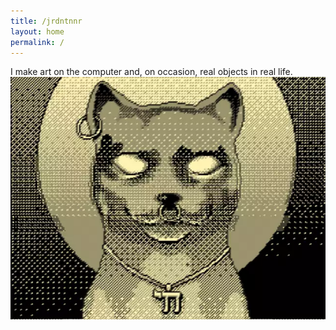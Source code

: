 ```yaml
---
title: /jrdntnnr
layout: home
permalink: /
---
```

I make art on the computer and, on occasion, real objects in real life.
<br/>
![Bastet - Jordan Tanner](/assets/cover.webp)
